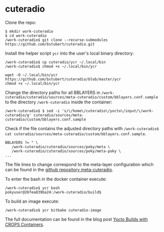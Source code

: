 # cuteradio

Clone the repo:

    $ mkdir work-cuteradio
    $ cd work-cuteradio
    /work-cuteradio$ git clone --recurse-submodules https://github.com/bstubert/cuteradio.git

Install the helper script `ycr` into the user's local binary directory:

    /work-cuteradio$ cp cuteradio/ycr ~/.local/bin
    /work-cuteradio$ chmod +x ~/.local/bin/ycr

    wget -O ~/.local/bin/ycr https://github.com/bstubert/cuteradio/blob/master/ycr
    chmod +x ~/.local/bin/ycr

Change the directory paths for all BBLAYERS in
`/work-cuteradio/cuteradio/sources/meta-cuteradio/custom/bblayers.conf.sample` to the directory `/work-cuteradio` inside the container:

    /work-cuteradio$ $ sed -i 's/\/home\/cuteradio\/yocto\/input/\/work-cuteradio/g' cuteradio/sources/meta-cuteradio/custom/bblayers.conf.sample

Check if the file contains the adjusted directory paths with
`/work-cuteradio$ cat cuteradio/sources/meta-cuteradio/custom/bblayers.conf.sample`.

    BBLAYERS ?= " \
       /work-cuteradio/cuteradio/sources/poky/meta \
       /work-cuteradio/cuteradio/sources/poky/meta-poky \
    ...

The file lines to change correspond to the meta-layer configuration which can
be found in the
[github repository meta-cuteradio](https://github.com/bstubert/meta-cuteradio/blob/master/custom/bblayers.conf.sample#L9L15).

To enter the bash in the docker container execute:

    /work-cuteradio$ ycr bash
    pokyuser@26fea839ba24:/work-cuteradio/build$

To build an image execute:

    /work-cuteradio$ ycr bitbake cuteradio-image

The full documentation can be found in the blog post
[Yocto Builds with CROPS Containers](https://www.embeddeduse.com/2019/05/06/yocto-builds-with-crops-containers/).
